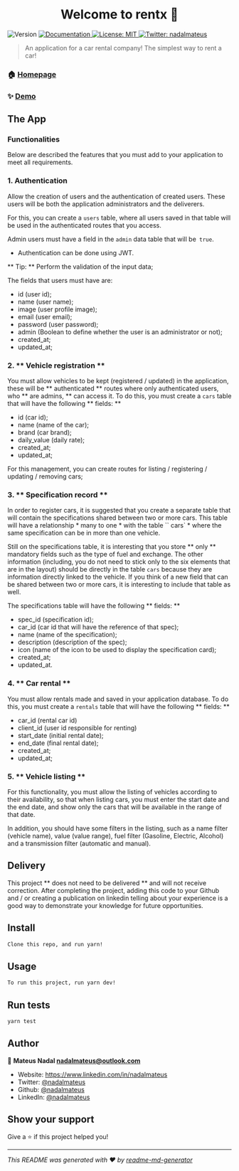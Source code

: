 <h1 align="center">Welcome to rentx 👋</h1>
<p>
  <img alt="Version" src="https://img.shields.io/badge/version-1.0.0-blue.svg?cacheSeconds=2592000" />
  <a href="See docs" target="_blank">
    <img alt="Documentation" src="https://img.shields.io/badge/documentation-yes-brightgreen.svg" />
  </a>
  <a href="#" target="_blank">
    <img alt="License: MIT" src="https://img.shields.io/badge/License-MIT-yellow.svg" />
  </a>
  <a href="https://twitter.com/nadalmateus" target="_blank">
    <img alt="Twitter: nadalmateus" src="https://img.shields.io/twitter/follow/nadalmateus.svg?style=social" />
  </a>
</p>

> An application for a car rental company! The simplest way to rent a car!

### 🏠 [Homepage](https://github.com/nadalmateus/rentx)

### ✨ [Demo](https://github.com/nadalmateus/rentx)

## The App

### **Functionalities**

Below are described the features that you must add to your application to meet all requirements.

### **1. Authentication**

Allow the creation of users and the authentication of created users. These users will be both the application administrators and the deliverers.

For this, you can create a `users` table, where all users saved in that table will be used in the authenticated routes that you access.

Admin users must have a field in the `admin` data table that will be` true`.

- Authentication can be done using JWT.

** Tip: ** Perform the validation of the input data;

The fields that users must have are:

- id (user id);
- name (user name);
- image (user profile image);
- email (user email);
- password (user password);
- admin (Boolean to define whether the user is an administrator or not);
- created_at;
- updated_at;

### 2. ** Vehicle registration **

You must allow vehicles to be kept (registered / updated) in the application, these will be ** authenticated ** routes where only authenticated users, who ** are admins, ** can access it. To do this, you must create a `cars` table that will have the following ** fields: **

- id (car id);
- name (name of the car);
- brand (car brand);
- daily_value (daily rate);
- created_at;
- updated_at;

For this management, you can create routes for listing / registering / updating / removing cars;

### 3. ** Specification record **

In order to register cars, it is suggested that you create a separate table that will contain the specifications shared between two or more cars. This table will have a relationship * many to one * with the table `` cars` * where the same specification can be in more than one vehicle.

Still on the specifications table, it is interesting that you store ** only ** mandatory fields such as the type of fuel and exchange. The other information (including, you do not need to stick only to the six elements that are in the layout) should be directly in the table `cars` because they are information directly linked to the vehicle. If you think of a new field that can be shared between two or more cars, it is interesting to include that table as well.

The specifications table will have the following ** fields: **

- spec_id (specification id);
- car_id (car id that will have the reference of that spec);
- name (name of the specification);
- description (description of the spec);
- icon (name of the icon to be used to display the specification card);
- created_at;
- updated_at.

### 4. ** Car rental **

You must allow rentals made and saved in your application database. To do this, you must create a `rentals` table that will have the following ** fields: **

- car_id (rental car id)
- client_id (user id responsible for renting)
- start_date (initial rental date);
- end_date (final rental date);
- created_at;
- updated_at;

### 5. ** Vehicle listing **

For this functionality, you must allow the listing of vehicles according to their availability, so that when listing cars, you must enter the start date and the end date, and show only the cars that will be available in the range of that date.

In addition, you should have some filters in the listing, such as a name filter (vehicle name), value (value range), fuel filter (Gasoline, Electric, Alcohol) and a transmission filter (automatic and manual).

## **Delivery**

This project ** does not need to be delivered ** and will not receive correction. After completing the project, adding this code to your Github and / or creating a publication on linkedin telling about your experience is a good way to demonstrate your knowledge for future opportunities.




## Install


```sh
Clone this repo, and run yarn!
```

## Usage

```sh
To run this project, run yarn dev!
```

## Run tests

```sh
yarn test
```

## Author

👤 **Mateus Nadal <nadalmateus@outlook.com>**

* Website: https://www.linkedin.com/in/nadalmateus
* Twitter: [@nadalmateus](https://twitter.com/nadalmateus)
* Github: [@nadalmateus](https://github.com/nadalmateus)
* LinkedIn: [@nadalmateus](https://linkedin.com/in/nadalmateus)

## Show your support

Give a ⭐️ if this project helped you!

***
_This README was generated with ❤️ by [readme-md-generator](https://github.com/kefranabg/readme-md-generator)_
